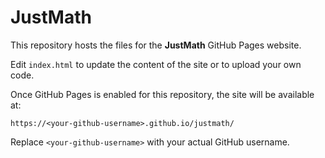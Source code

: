 # JustMath

This repository hosts the files for the **JustMath** GitHub Pages website.

Edit `index.html` to update the content of the site or to upload your own code.

Once GitHub Pages is enabled for this repository, the site will be available at:

```
https://<your-github-username>.github.io/justmath/
```

Replace `<your-github-username>` with your actual GitHub username.
